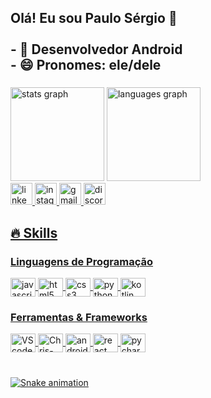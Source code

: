 <h2 align="left">Olá! Eu sou Paulo Sérgio 👋<br><br>- 🔭 Desenvolvedor Android <br>- 😄 Pronomes: ele/dele</h2>

###

<div align="left">
  <img src="https://github-readme-stats.vercel.app/api?username=paulosergio03&hide_title=false&hide_rank=false&show_icons=true&include_all_commits=true&count_private=true&disable_animations=false&theme=dracula&locale=pt-br&hide_border=false" height="150" alt="stats graph"  />
  <img src="https://github-readme-stats.vercel.app/api/top-langs?username=paulosergio03&locale=pt-br&hide_title=false&layout=compact&card_width=320&langs_count=5&theme=darcula&hide_border=false" height="150" alt="languages graph"/>
</div>


<div align="left">
  <a href="https://www.linkedin.com/in/paulosergio-sousa/" target="_blank">
    <img src="https://img.shields.io/static/v1?message=LinkedIn&logo=linkedin&label=&color=0077B5&logoColor=white&labelColor=&style=for-the-badge" height="35" alt="linkedin logo"  />
  </a>
  <a href="https://www.instagram.com/sergio_sousa03/" target="_blank">
    <img src="https://img.shields.io/static/v1?message=Instagram&logo=instagram&label=&color=E4405F&logoColor=white&labelColor=&style=for-the-badge" height="35" alt="instagram logo"  />
  </a>
  <a href="paulosergioadm9@gmail.com" target="_blank">
    <img src="https://img.shields.io/static/v1?message=Gmail&logo=gmail&label=&color=D14836&logoColor=white&labelColor=&style=for-the-badge" height="35" alt="gmail logo"  />
  <a href="https://discord.com/channels/@sergio_sousa" target="_blank">
  <img src="https://img.shields.io/static/v1?message=Discord&logo=discord&label=&color=7289DA&logoColor=white&labelColor=&style=for-the-badge" height="35" alt="discord logo"  />
</div>



## 🔥 Skills
<!-- Skills: Programming Languages -->
  <div style="flex-basis: 48%;">
    <h3>Linguagens de Programação</h3>
<div align="left">
  <img align="center" width="40" src="https://cdn.jsdelivr.net/gh/devicons/devicon/icons/javascript/javascript-original.svg" height="30" alt="javascript logo"  />
  <img align="center" width="40" src="https://cdn.jsdelivr.net/gh/devicons/devicon/icons/html5/html5-original.svg" height="30" alt="html5 logo"  />
  <img align="center" width="40" src="https://cdn.jsdelivr.net/gh/devicons/devicon/icons/css3/css3-original.svg" height="30" alt="css3 logo"  />
  <img align="center" width="40" src="https://cdn.jsdelivr.net/gh/devicons/devicon/icons/python/python-original.svg" height="30" alt="python logo"  />
  <img align="center" width="40" src="https://cdn.jsdelivr.net/gh/devicons/devicon/icons/kotlin/kotlin-original.svg" height="30" alt="kotlin logo"  />
</div>

 <!-- Skills: Tools & Frameworks -->

 <div style="flex-basis: 48%;">
    <h3>Ferramentas & Frameworks</h3>
    <img align="center" alt="VScode" height="30" width="40" src="https://cdn.jsdelivr.net/gh/devicons/devicon/icons/vscode/vscode-original.svg">
    <img align="center" alt="Chris-AWS" height="30" width="40" src="https://cdn.jsdelivr.net/gh/devicons/devicon/icons/git/git-original.svg">
   <img align="center" width="40" src="https://cdn.jsdelivr.net/gh/devicons/devicon/icons/androidstudio/androidstudio-original.svg" height="30" alt="androidstudio logo"/>
    <img align="center" width="40" src="https://cdn.jsdelivr.net/gh/devicons/devicon/icons/react/react-original.svg" height="30" alt="react logo" />
    <img align="center" width="40" src="https://cdn.jsdelivr.net/gh/devicons/devicon/icons/pycharm/pycharm-original.svg" height="30" alt="pycharm logo"  />
  </div>

###

<br clear="both">

<img src="https://raw.githubusercontent.com/paulosergio03/paulosergio03/output/snake.svg" alt="Snake animation" />

###
